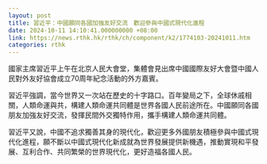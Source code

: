 ```yaml
---
layout: post
title: 習近平：中國願同各國加強友好交流　歡迎參與中國式現代化進程
date: 2024-10-11 14:10:41.000000000 +08:00
link: https://news.rthk.hk/rthk/ch/component/k2/1774103-20241011.htm
categories: rthk
---
```


國家主席習近平上午在北京人民大會堂，集體會見出席中國國際友好大會暨中國人民對外友好協會成立70周年紀念活動的外方嘉賓。

習近平強調，當今世界又一次站在歷史的十字路口。百年變局之下，全球休戚相關，人類命運與共，構建人類命運共同體是世界各國人民前途所在。中國願同各國朋友加強友好交流，發揮民間外交獨特作用，攜手構建人類命運共同體。

習近平又說，中國不追求獨善其身的現代化，歡迎更多外國朋友積極參與中國式現代化進程，願不斷以中國式現代化新成就為世界發展提供新機遇，推動實現和平發展、互利合作、共同繁榮的世界現代化，更好造福各國人民。
